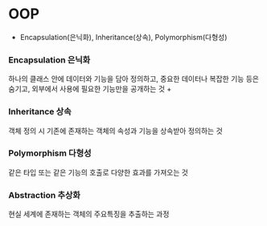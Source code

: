 # OOP
 - Encapsulation(은닉화), Inheritance(상속), Polymorphism(다형성)
### Encapsulation 은닉화
하나의 클래스 안에 데이터와 기능을 담아 정의하고, 중요한 데이터나 복잡한 기능 등은 숨기고, 외부에서 사용에 필요한 기능만을 공개하는 것
+ 
### Inheritance 상속
객체 정의 시 기존에 존재하는 객체의 속성과 기능을 상속받아 정의하는 것
### Polymorphism 다형성
같은 타입 또는 같은 기능의 호출로 다양한 효과를 가져오는 것
### Abstraction 추상화
현실 세계에 존재하는 객체의 주요특징을 추출하는 과정
